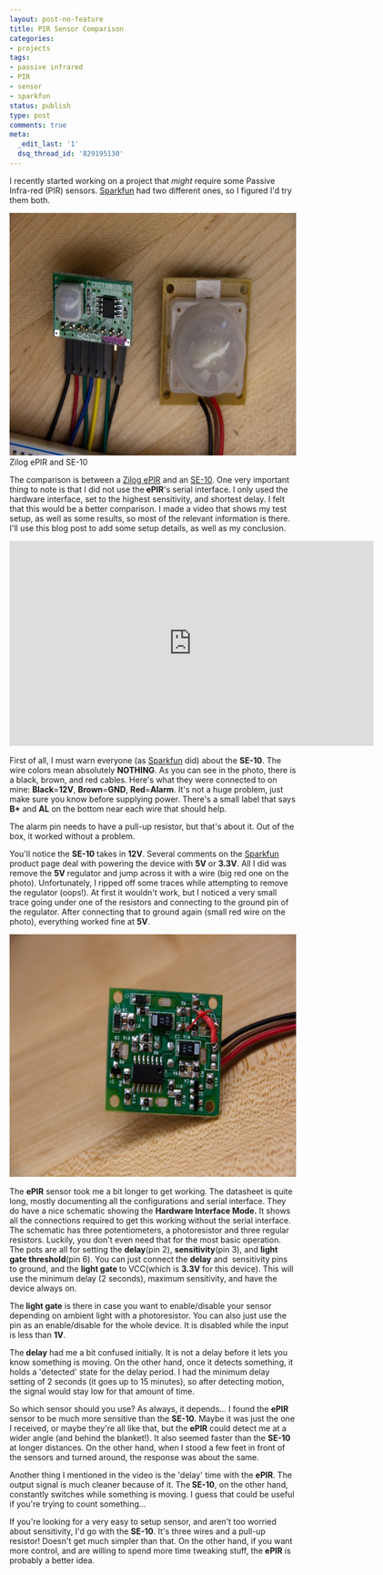 ```yaml
---
layout: post-no-feature
title: PIR Sensor Comparison
categories:
- projects
tags:
- passive infrared
- PIR
- sensor
- sparkfun
status: publish
type: post
comments: true
meta:
  _edit_last: '1'
  dsq_thread_id: '829195130'
---
```

I recently started working on a project that <em>might</em> require some Passive Infra-red (PIR) sensors. <a href="http://www.sparkfun.com/">Sparkfun</a> had two different ones, so I figured I'd try them both.

<a href="/images/wp/IMG_0932.jpg"><img class="size-large wp-image-257" title="Zilog ePIR and SE-10" src="/images/wp/IMG_0932-640x426.jpg" alt="" width="640" height="426" /></a> Zilog ePIR and SE-10

The comparison is between a <a href="https://www.sparkfun.com/products/9587">Zilog ePIR</a> and an <a href="https://www.sparkfun.com/products/8630">SE-10</a>. One very important thing to note is that I did not use the<strong> ePIR</strong>'s serial interface. I only used the hardware interface, set to the highest sensitivity, and shortest delay. I felt that this would be a better comparison. I made a video that shows my test setup, as well as some results, so most of the relevant information is there. I'll use this blog post to add some setup details, as well as my conclusion.

<iframe src="http://www.youtube.com/embed/xZGYn-oipQc" frameborder="0" width="640" height="360"></iframe>

First of all, I must warn everyone (as <a href="http://www.sparkfun.com/">Sparkfun</a> did) about the <strong>SE-10</strong>. The wire colors mean absolutely <strong>NOTHING</strong>. As you can see in the photo, there is a black, brown, and red cables. Here's what they were connected to on mine: <strong>Black</strong>=<strong>12V</strong>, <strong>Brown</strong>=<strong>GND</strong>, <strong>Red</strong>=<strong>Alarm</strong>. It's not a huge problem, just make sure you know before supplying power. There's a small label that says <strong>B+</strong> and <strong>AL</strong> on the bottom near each wire that should help.

The alarm pin needs to have a pull-up resistor, but that's about it. Out of the box, it worked without a problem.

You'll notice the <strong>SE-10</strong> takes in <strong>12V</strong>. Several comments on the <a href="http://www.sparkfun.com/">Sparkfun</a> product page deal with powering the device with <strong>5V</strong> or <strong>3.3V</strong>. All I did was remove the <strong>5V</strong> regulator and jump across it with a wire (big red one on the photo). Unfortunately, I ripped off some traces while attempting to remove the regulator (oops!). At first it wouldn't work, but I noticed a very small trace going under one of the resistors and connecting to the ground pin of the regulator. After connecting that to ground again (small red wire on the photo), everything worked fine at <strong>5V</strong>.

<a href="/images/wp/IMG_0931.jpg"><img class="aligncenter size-large wp-image-259" title="SE-10" src="/images/wp/IMG_0931-640x426.jpg" alt="SE-10 Jumper" width="640" height="426" /></a>

The <strong>ePIR</strong> sensor took me a bit longer to get working. The datasheet is quite long, mostly documenting all the configurations and serial interface. They do have a nice schematic showing the <strong>Hardware Interface Mode.</strong> It shows all the connections required to get this working without the serial interface. The schematic has three potentiometers, a photoresistor and three regular resistors. Luckily, you don't even need that for the most basic operation. The pots are all for setting the <strong>delay</strong>(pin 2), <strong>sensitivity</strong>(pin 3), and <strong>light gate threshold</strong>(pin 6). You can just connect the <strong>delay</strong> and <strong></strong> sensitivity<strong> </strong>pins to ground, and the <strong>light gate </strong>to VCC(which is <strong>3.3V</strong> for this device). This will use the minimum delay (2 seconds), maximum sensitivity, and have the device always on.

The<strong> light gate</strong> is there in case you want to enable/disable your sensor depending on ambient light with a photoresistor. You can also just use the pin as an enable/disable for the whole device. It is disabled while the input is less than <strong>1V</strong>.

The<strong> delay</strong> had me a bit confused initially. It is not a delay before it lets you know something is moving. On the other hand, once it detects something, it holds a 'detected' state for the delay period. I had the minimum delay setting of 2 seconds (it goes up to 15 minutes), so after detecting motion, the signal would stay low for that amount of time.

So which sensor should you use? As always, it depends... I found the <strong>ePIR</strong> sensor to be much more sensitive than the <strong>SE-10</strong>. Maybe it was just the one I received, or maybe they're all like that, but the <strong>ePIR</strong> could detect me at a wider angle (and behind the blanket!). It also seemed faster than the <strong>SE-10</strong> at longer distances. On the other hand, when I stood a few feet in front of the sensors and turned around, the response was about the same.

Another thing I mentioned in the video is the 'delay' time with the <strong>ePIR</strong>. The output signal is much cleaner because of it. The<strong> SE-10</strong>, on the other hand, constantly switches while something is moving. I guess that could be useful if you're trying to count something...

If you're looking for a very easy to setup sensor, and aren't too worried about sensitivity, I'd go with the <strong>SE-10</strong>. It's three wires and a pull-up resistor! Doesn't get much simpler than that. On the other hand, if you want more control, and are willing to spend more time tweaking stuff, the <strong>ePIR</strong> is probably a better idea.
